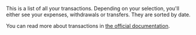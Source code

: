 This is a list of all your transactions. Depending on your selection, you'll either see your expenses, withdrawals or transfers. They are sorted by date.

You can read more about transactions in [the official documentation](https://docs.firefly-iii.org/concepts/transactions).